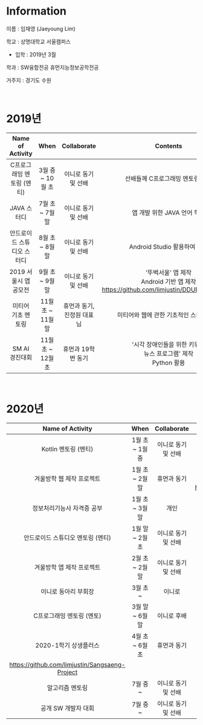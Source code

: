 # Information

이름 : 임재영 (Jaeyoung Lim)

학교 : 상명대학교 서울캠퍼스

- 입학 : 2019년 3월

학과 : SW융합전공 휴먼지능정보공학전공

거주지 : 경기도 수원

</br>

# 2019년

|      Name of Activity      |       When        |        Collaborate         |                     Contents                     |
| :------------------------: | :---------------: | :------------------------: | :----------------------------------------------: |
|    C프로그래밍 멘토링 (멘티)     | 3월 중 ~ 10월 초  |    이니로 동기 및 선배     |             선배들께 C프로그래밍 멘토링 학습           |
|        JAVA 스터디         |  7월 초 ~ 7월 말  |    이니로 동기 및 선배     |                       앱 개발 위한 JAVA 언어 학습                         |
| 안드로이드 스튜디오 스터디 |  8월 초 ~ 8월 말  |    이니로 동기 및 선배     |                        Android Studio 활용하여 공부                        |
|   2019 서울시 앱 공모전    |  9월 초 ~ 9월 말  |    이니로 동기 및 선배     |                '뚜벅서울' 앱 제작 </br> Android 기반 앱 제작 </br> https://github.com/limjustin/DDUBUCK_SEOUL  |
|     미티어 기초 멘토링     | 11월 초 ~ 11월 말 | 휴먼과 동기, 진정원 대표님 |     미티어와 웹에 관한 기초적인 스터디 진행      |
|       SM AI 경진대회       | 11월 초 ~ 12월 초 |     휴먼과 19학번 동기     | '시각 장애인들을 위한 키워드 </br>  뉴스 프로그램' 제작</br> Python 활용 |

</br>

# 2020년

|         Name of Activity          |      When       |     Collaborate     |               Contents                |
| :-------------------------------: | :-------------: | :-----------------: | :-----------------------------------: |
|       Kotlin 멘토링 (멘티)        | 1월 초 ~ 1월 중 | 이니로 동기 및 선배 |                 Kotlin 언어 학습                      |
|     겨울방학 웹 제작 프로젝트     | 1월 초 ~ 2월 말 |     휴먼과 동기     |   '사진 판매 사이트' 웹사이트 제작 </br> Meteor, MongoDB 사용 </br> https://github.com/limjustin/PictureSellingSite   |
|     정보처리기능사 자격증 공부     | 1월 초 ~ 3월 말 |     개인     |   합격   |
| 안드로이드 스튜디오 멘토링 (멘티) | 1월 말 ~ 2월 초 | 이니로 동기 및 선배 |                 Android Studio 멘토링 학습               |
|     겨울방학 앱 제작 프로젝트     | 2월 초 ~ 2월 말 | 이니로 동기 및 선배 |          'Inyrogram' 앱 제작 </br> Android 기반 앱 제작 </br> https://github.com/limjustin/INYROGRAM|
|       이니로 동아리 부회장        |    3월 초 ~     |       이니로        |                  교내 프로그래밍 중앙동아리                |
|        C프로그래밍 멘토링 (멘토)        | 3월 말 ~ 6월 말 |     이니로 후배     |          직접 강의 자료 제작하여</br> C프로그래밍1 멘토링 진행                     |
|       2020-1학기 상생플러스       | 4월 초 ~ 6월 초 |     휴먼과 동기     | '영어 단어 학습 사이트' 웹사이트 제작 </br> Meteor, MongoDB 사용 </br> 
https://github.com/limjustin/Sangsaeng-Project |
|       알고리즘 멘토링       | 7월 중 ~  |     이니로 동기 및 선배     | 알고리즘 문제 풀이 </br> 백준 알고리즘 사이트 사용 |
|       공개 SW 개발자 대회       | 7월 중 ~ |     이니로 동기 및 선배     | AI 관련 프로젝트 |
